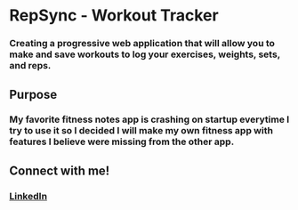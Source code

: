 # RepSync - Workout Tracker
### Creating a progressive web application that will allow you to make and save workouts to log your exercises, weights, sets, and reps.

## Purpose
### My favorite fitness notes app is crashing on startup everytime I try to use it so I decided I will make my own fitness app with features I believe were missing from the other app.

## Connect with me!
### [LinkedIn](https://www.linkedin.com/in/bkeeley24/)